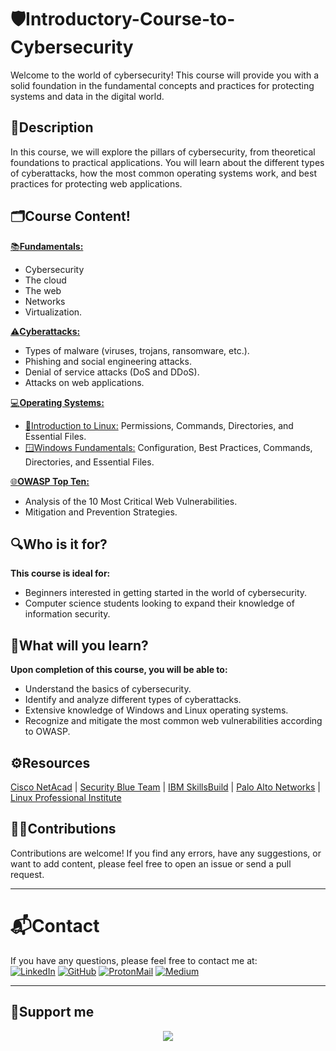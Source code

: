 # 🛡️Introductory-Course-to-Cybersecurity
Welcome to the world of cybersecurity! This course will provide you with a solid foundation in the fundamental concepts and practices for protecting systems and data in the digital world.

## 📄Description
In this course, we will explore the pillars of cybersecurity, from theoretical foundations to practical applications. You will learn about the different types of cyberattacks, how the most common operating systems work, and best practices for protecting web applications.

## 🗂️Course Content!
[📚**Fundamentals:**](https://github.com/JPablo13/Introductory-Course-to-Cybersecurity/tree/main/1.%20Fundamentals)
* Cybersecurity
* The cloud
* The web
* Networks
* Virtualization.

[⚠**Cyberattacks:**](https://github.com/JPablo13/Introductory-Course-to-Cybersecurity/tree/main/2.%20Cyberattacks)
* Types of malware (viruses, trojans, ransomware, etc.).
* Phishing and social engineering attacks.
* Denial of service attacks (DoS and DDoS).
* Attacks on web applications.

[💻**Operating Systems:**](https://github.com/JPablo13/Introductory-Course-to-Cybersecurity/tree/main/3.%20Operating%20Systems)
* [🐧Introduction to Linux:](https://github.com/JPablo13/Introductory-Course-to-Cybersecurity/tree/main/3.%20Operating%20Systems/Windows) Permissions, Commands, Directories, and Essential Files.
* [🪟Windows Fundamentals:](https://github.com/JPablo13/Introductory-Course-to-Cybersecurity/tree/main/3.%20Operating%20Systems/Linux) Configuration, Best Practices, Commands, Directories, and Essential Files.

[🌐**OWASP Top Ten:**](https://github.com/JPablo13/Introductory-Course-to-Cybersecurity/tree/main/4.%20OWAPS%20Top%2010)
* Analysis of the 10 Most Critical Web Vulnerabilities.
* Mitigation and Prevention Strategies.

## 🔍Who is it for?
**This course is ideal for:**
* Beginners interested in getting started in the world of cybersecurity.
* Computer science students looking to expand their knowledge of information security.

## 🧠What will you learn?
**Upon completion of this course, you will be able to:**
* Understand the basics of cybersecurity.
* Identify and analyze different types of cyberattacks.
* Extensive knowledge of Windows and Linux operating systems.
* Recognize and mitigate the most common web vulnerabilities according to OWASP.

## ⚙Resources
[Cisco NetAcad](https://www.netacad.com/career-paths/cybersecurity?course=&courseLang=en-US)
| [Security Blue Team](https://www.securityblue.team/courses/blue-team-junior-analyst-pathway-bundle)
| [IBM SkillsBuild](http://skillsbuild.org/adult-learners/explore-learning/cybersecurity-analyst)
| [Palo Alto Networks](https://www.paloaltonetworks.com/cyberpedia/free-cybersecurity-education-courses)
| [Linux Professional Institute](https://www.lpi.org/es/our-certifications/linux-essentials-overview/)

## 🧑‍💻Contributions
Contributions are welcome! If you find any errors, have any suggestions, or want to add content, please feel free to open an issue or send a pull request.

---

# 📬Contact
If you have any questions, please feel free to contact me at:  
[![LinkedIn](https://img.shields.io/badge/LinkedIn-%230077B5.svg?&style=for-the-badge&logo=linkedin&logoColor=white)](https://www.linkedin.com/in/jpablo-villalobos/)
[![GitHub](https://img.shields.io/badge/GitHub-%2312100E.svg?&style=for-the-badge&logo=github&logoColor=white)](https://github.com/JPablo13)
[![ProtonMail](https://img.shields.io/badge/ProtonMail-6D4AFF?style=for-the-badge&logo=protonmail&logoColor=white)](mailto:pablo13villalobos@proton.me)
[![Medium](https://img.shields.io/badge/Medium-12100E?style=for-the-badge&logo=medium&logoColor=white)](https://medium.com/@jpablo13)

---

## 🤝Support me

<p align="center"><a href="https://buymeacoffee.com/jpablo13"><img  src="https://img.shields.io/badge/Buy%20Me%20a%20Coffee-ffdd00?style=for-the-badge&logo=buy-me-a-coffee&logoColor=black"/></a></p>

